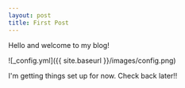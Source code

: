 ```yaml
---
layout: post
title: First Post
---
```


Hello and welcome to my blog!

![_config.yml]({{ site.baseurl }}/images/config.png)

I'm getting things set up for now. Check back later!!

